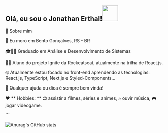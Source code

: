 
<!--
**jonierthal/jonierthal** is a ✨ _special_ ✨ repository because its `README.md` (this file) appears on your GitHub profile.

Here are some ideas to get you started:

- 🔭 I’m currently working on ...
- 🌱 I’m currently learning ...
- 👯 I’m looking to collaborate on ...
- 🤔 I’m looking for help with ...
- 💬 Ask me about ...
- 📫 How to reach me: ...
- 😄 Pronouns: ...
- ⚡ Fun fact: ...
-->


 <h2>Olá, eu sou o Jonathan Erthal!<img src="https://media.giphy.com/media/20NLMBm0BkUOwNljwv/giphy.gif" width="50"></h2> 

🚀 Sobre mim

<p align="left">
  📌 Eu moro em Bento Gonçalves, RS - BR
</p>

<p align="left">
 🎓👨‍🎓 Graduado em Análise e Desenvolvimento de Sistemas
</p>

<p align="left">
  👨‍🎓 Aluno do projeto Ignite da Rockeatseat, atualmente na trilha de React.js.
</p>
<p align="left">
 🤓 Atualmente estou focado no front-end aprendendo as tecnologias: React.js, TypeScript, Next.js e Styled-Components...
</p>

💬 Qualquer ajuda ou dica é sempre bem vinda!

<p align="left">❤️ ** Hobbies: ** 📺 assistir a filmes, séries e animes, 🎶 ouvir música, 🎮 jogar videogame.</p>
 ```
 
 ![Anurag's GitHub stats](https://github-readme-stats.vercel.app/api?username=jonierthal&theme=prussian&show_icons=true)

 
 
 



